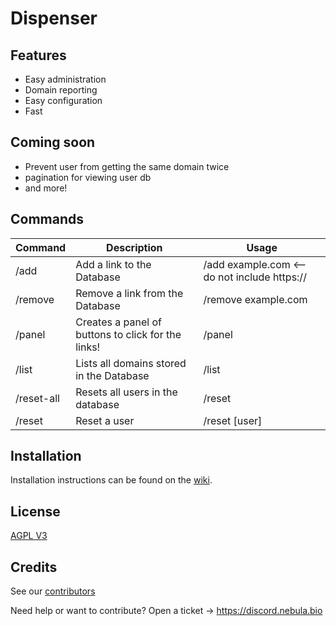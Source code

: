 # Dispenser

## Features

- Easy administration
- Domain reporting
- Easy configuration
- Fast

## Coming soon
- Prevent user from getting the same domain twice
- pagination for viewing user db
- and more!

## Commands 
<table>
<thead>
<tr>
<th>Command</th>
<th>Description</th>
<th>Usage</th>
</tr>
</thead>
<tbody>
<tr>
<td>/add</td>
<td>Add a link to the Database</td>
<td>/add example.com &lt;-- do not include https://</td>
</tr>
<tr>
<td>/remove</td>
<td>Remove a link from the Database</td>
<td>/remove example.com</td>
</tr>
<tr>
<td>/panel</td>
<td>Creates a panel of buttons to click for the links!</td>
<td>/panel</td>
</tr>
<tr>
<td>/list</td>
<td>Lists all domains stored in the Database</td>
<td>/list</td>
</tr>
<tr>
<td>/reset-all</td>
<td>Resets all users in the database</td>
<td>/reset</td>
</tr>
<tr>
<td>/reset</td>
<td>Reset a user</td>
<td>/reset [user]</td>
</tr>
</tbody>
</table>

## Installation

Installation instructions can be found on the [wiki](https://github.com/NebulaServices/Dispenser/wiki/Hosting-for-yourself).

## License

[AGPL V3](https://www.gnu.org/licenses/agpl-3.0.en.html)

## Credits

See our [contributors](https://github.com/NebulaServices/Dispenser/graphs/contributors)


Need help or want to contribute? Open a ticket -> https://discord.nebula.bio
